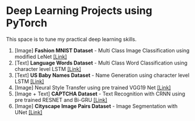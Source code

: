 # Deep Learning Projects using PyTorch

This space is to tune my practical deep learning skills.

1. [Image] **Fashion MNIST Dataset** - Multi Class Image Classification using modified LeNet [[Link]](https://github.com/GokulKarthik/Deep-Learning-Projects-Pytorch/blob/master/1-Multi-Class-Image-Classification-Fashion-MNIST.ipynb)
2. [Text] **Language Words Dataset** - Multi Class Word Classification using character level LSTM [[Link]](https://github.com/GokulKarthik/Deep-Learning-Projects-Pytorch/blob/master/2-Multi-Class-Word-Language-Classification.ipynb)
3. [Text] **US Baby Names Dataset** - Name Generation using character level LSTM [[Link]](https://github.com/GokulKarthik/Deep-Learning-Projects-Pytorch/blob/master/3-Baby-Name-Generation.ipynb)
4. [Image] Neural Style Transfer using pre trained VGG19 Net [[Link]](https://github.com/GokulKarthik/deep-learning/blob/master/4-neural-style-transfer.ipynb)
5. [Image + Text] **CAPTCHA Dataset** - Text Recognition with CRNN using pre trained RESNET and Bi-GRU [[Link]]( https://github.com/GokulKarthik/Deep-Learning-Projects-Pytorch/blob/master/5-Captcha-Text-Recognition-With-CRNN.ipynb)
5. [Image] **Cityscape Image Pairs Dataset** - Image Segmentation with UNet [[Link]](https://github.com/GokulKarthik/Deep-Learning-Projects-Pytorch/blob/master/6-Image-Segmentation-with-UNet.ipynb)
